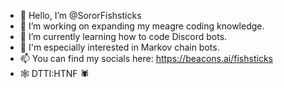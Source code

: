 - 👋 Hello, I’m @SororFishsticks
- 👀 I’m working on expanding my meagre coding knowledge.
- 🌱 I’m currently learning how to code Discord bots.
- :speech_balloon:	I'm especially interested in Markov chain bots.
- 📫 You can find my socials here: https://beacons.ai/fishsticks
- :spider_web: DTTI:HTNF 	:spider:

<!---
SororFishsticks/SororFishsticks is a ✨ special ✨ repository because its `README.md` (this file) appears on your GitHub profile.
You can click the Preview link to take a look at your changes.
--->
